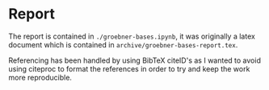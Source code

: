 # Report

The report is contained in `./groebner-bases.ipynb`, it was originally a latex document which is contained in `archive/groebner-bases-report.tex`.

Referencing has been handled by using BibTeX citeID's as I wanted to avoid using citeproc to format the references in order to try and keep the work more reproducible.

